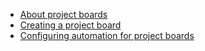 * [About project boards](https://help.github.com/articles/about-project-boards/)
* [Creating a project board](https://help.github.com/articles/creating-a-project-board/)
* [Configuring automation for project boards](https://help.github.com/articles/configuring-automation-for-project-boards/)
